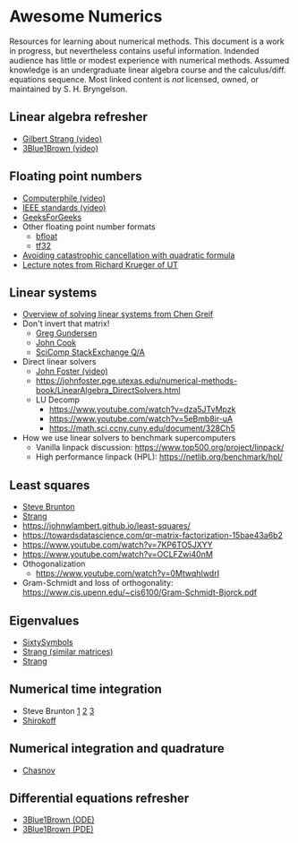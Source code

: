 # Awesome Numerics

Resources for learning about numerical methods.
This document is a work in progress, but nevertheless contains useful information. 
Indended audience has little or modest experience with numerical methods.
Assumed knowledge is an undergraduate linear algebra course and the calculus/diff. equations sequence.
Most linked content is _not_ licensed, owned, or maintained by S. H. Bryngelson.

## Linear algebra refresher 
  - [Gilbert Strang (video)](https://www.youtube.com/playlist?list=PL49CF3715CB9EF31D)
  - [3Blue1Brown (video)](https://www.youtube.com/playlist?list=PLZHQObOWTQDPD3MizzM2xVFitgF8hE_ab)

## Floating point numbers 
  - [Computerphile (video)](https://www.youtube.com/watch?v=PZRI1IfStY0)
  - [IEEE standards (video)](https://www.youtube.com/watch?v=RuKkePyo9zk)
  - [GeeksForGeeks](https://www.geeksforgeeks.org/introduction-of-floating-point-representation/) 
  - Other floating point number formats 
    - [bfloat](https://en.wikipedia.org/wiki/Bfloat16_floating-point_format)
    - [tf32](https://blogs.nvidia.com/blog/2020/05/14/tensorfloat-32-precision-format/)
  - [Avoiding catastrophic cancellation with quadratic formula](https://www.cs.utexas.edu/users/flame/laff/alaff/a2appendix-catastrophic-cancellation.html)
  - [Lecture notes from Richard Krueger of UT](http://www.cs.toronto.edu/~krueger/csc165h/f06/lectures/ch7.pdf) 
  
## Linear systems

  - [Overview of solving linear systems from Chen Greif](https://www.cs.tau.ac.il/~dcor/Graphics/adv-slides/Solving.pdf)
  - Don't invert that matrix!
    - [Greg Gundersen](https://gregorygundersen.com/blog/2020/12/09/matrix-inversion/)
    - [John Cook](https://www.johndcook.com/blog/2010/01/19/dont-invert-that-matrix/)
    - [SciComp StackExchange Q/A](https://scicomp.stackexchange.com/questions/26423/practical-example-of-why-it-is-not-good-to-invert-a-matrix)
  - Direct linear solvers 
    - [John Foster (video)](https://www.youtube.com/watch?v=9Brr6fzDb-o)
    - <https://johnfoster.pge.utexas.edu/numerical-methods-book/LinearAlgebra_DirectSolvers.html>
    - LU Decomp 
      - <https://www.youtube.com/watch?v=dza5JTvMpzk> 
      - <https://www.youtube.com/watch?v=5eBmb8ir-uA>
      - <https://math.sci.ccny.cuny.edu/document/328Ch5>
  - How we use linear solvers to benchmark supercomputers 
    - Vanilla linpack discussion: <https://www.top500.org/project/linpack/>
    - High performance linpack (HPL): <https://netlib.org/benchmark/hpl/> 

## Least squares 

  - [Steve Brunton](https://www.youtube.com/watch?v=PjeOmOz9jSY)
  - [Strang](https://www.youtube.com/watch?v=ZUU57Q3CFOU)
  - <https://johnwlambert.github.io/least-squares/>
  - <https://towardsdatascience.com/qr-matrix-factorization-15bae43a6b2>
  - <https://www.youtube.com/watch?v=7KP6TO5JXYY>
  - <https://www.youtube.com/watch?v=OCLFZwi40nM>
  - Othogonalization 
    - <https://www.youtube.com/watch?v=0MtwqhIwdrI> 
  - Gram-Schmidt and loss of orthogonality: <https://www.cis.upenn.edu/~cis6100/Gram-Schmidt-Bjorck.pdf> 

## Eigenvalues 

  - [SixtySymbols](https://www.youtube.com/watch?v=PFDu9oVAE-g)
  - [Strang (similar matrices)](https://www.youtube.com/watch?v=LKMGo8G7-vk)
  - [Strang](https://www.youtube.com/watch?v=ZTNniGvY5IQ)

## Numerical time integration 

  - Steve Brunton [1](https://www.youtube.com/watch?v=rdB9vN2YxKs) [2](https://www.youtube.com/watch?v=zdz1q4tJOmE) [3](https://www.youtube.com/watch?v=5CXhHx56COo)
  - [Shirokoff](https://www.youtube.com/watch?v=X5-ucBtneVM)

## Numerical integration and quadrature 
  - [Chasnov](https://www.youtube.com/watch?v=w2xjlPwYock)
  
## Differential equations refresher 
  - [3Blue1Brown (ODE)](https://youtu.be/p_di4Zn4wz4)
  - [3Blue1Brown (PDE)](https://youtu.be/ly4S0oi3Yz8)
